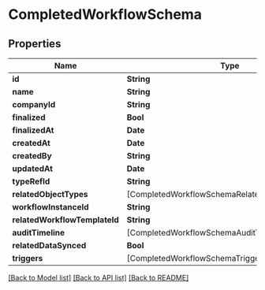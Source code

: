 # CompletedWorkflowSchema

## Properties
Name | Type | Description | Notes
------------ | ------------- | ------------- | -------------
**id** | **String** |  | 
**name** | **String** |  | 
**companyId** | **String** |  | 
**finalized** | **Bool** |  | 
**finalizedAt** | **Date** |  | [optional] 
**createdAt** | **Date** |  | 
**createdBy** | **String** |  | 
**updatedAt** | **Date** |  | [optional] 
**typeRefId** | **String** |  | 
**relatedObjectTypes** | [CompletedWorkflowSchemaRelatedObjectTypesInner] |  | [optional] 
**workflowInstanceId** | **String** |  | 
**relatedWorkflowTemplateId** | **String** |  | 
**auditTimeline** | [CompletedWorkflowSchemaAuditTimelineInner] |  | [optional] 
**relatedDataSynced** | **Bool** |  | [optional] 
**triggers** | [CompletedWorkflowSchemaTriggersInner] |  | [optional] 

[[Back to Model list]](../README.md#documentation-for-models) [[Back to API list]](../README.md#documentation-for-api-endpoints) [[Back to README]](../README.md)


